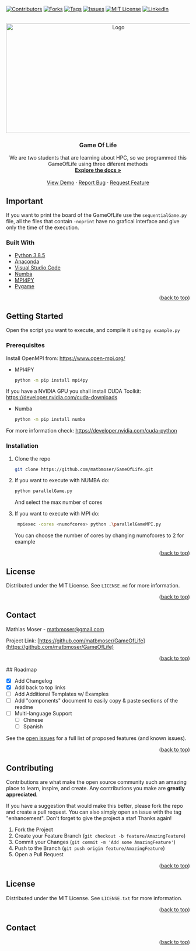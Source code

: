 <div id="top"></div>
<!--
*** Thanks for checking out the Best-README-Template. If you have a suggestion
*** that would make this better, please fork the repo and create a pull request
*** or simply open an issue with the tag "enhancement".
*** Don't forget to give the project a star!
*** Thanks again! Now go create something AMAZING! :D
-->



<!-- PROJECT SHIELDS -->
<!--
*** I'm using markdown "reference style" links for readability.
*** Reference links are enclosed in brackets [ ] instead of parentheses ( ).
*** See the bottom of this document for the declaration of the reference variables
*** for contributors-url, forks-url, etc. This is an optional, concise syntax you may use.
*** https://www.markdownguide.org/basic-syntax/#reference-style-links
-->
[![Contributors][contributors-shield]][contributors-url]
[![Forks][forks-shield]][forks-url]
[![Tags][tags-shield]][tags-url]
[![Issues][issues-shield]][issues-url]
[![MIT License][license-shield]][license-url]
[![LinkedIn][linkedin-shield]][linkedin-url]



<!-- PROJECT LOGO -->
<br />
<div align="center">
  <a href="https://github.com/matbmoser/GameOfLife">
    <img src="images/logo.jpg" alt="Logo" width="600" height="300">
  </a>

<h3 align="center">Game Of Life</h3>

  <p align="center">
    We are two students that are learning about HPC, so we programmed this GameOfLife using three diferent methods
    <br />
    <a href="https://github.com/matbmoser/GameOfLife"><strong>Explore the docs »</strong></a>
    <br />
    <br />
    <a href="https://github.com/matbmoser/GameOfLife">View Demo</a>
    ·
    <a href="https://github.com/matbmoser/GameOfLife/issues">Report Bug</a>
    ·
    <a href="https://github.com/matbmoser/GameOfLife/issues">Request Feature</a>
  </p>
</div>

## Important

If you want to print the board of the GameOfLife use the ```sequentialGame.py``` file, all the files that contain ```-noprint``` have no grafical interface and give only the time of the execution.


### Built With

* [Python 3.8.5](https://www.python.org/downloads/release/python-385/)
* [Anaconda](https://www.anaconda.com/)
* [Visual Studio Code](https://code.visualstudio.com/)
* [Numba](https://numba.pydata.org/)
* [MPI4PY](https://mpi4py.readthedocs.io/en/stable/)
* [Pygame](https://www.pygame.org/docs/)

<p align="right">(<a href="#top">back to top</a>)</p>



<!-- GETTING STARTED -->
## Getting Started

Open the script you want to execute, and compile it using ```py example.py ```

### Prerequisites

Install OpenMPI from: https://www.open-mpi.org/

* MPI4PY
  ```sh
  python -m pip install mpi4py
  ```

If you have a NVIDIA GPU you shall install CUDA Toolkit: https://developer.nvidia.com/cuda-downloads

* Numba
  ```sh
  python -m pip install numba
  ```  

For more information check: https://developer.nvidia.com/cuda-python

### Installation

1. Clone the repo
   ```sh
   git clone https://github.com/matbmoser/GameOfLife.git
   ```

2. If you want to execute with NUMBA do:
   ```sh
   python parallelGame.py
   ```
    And select the max number of cores

3. If you want to execute with MPI do:
   ```sh
    mpiexec -cores <numofcores> python .\parallelGameMPI.py 
   ```
   You can choose the number of cores by changing numofcores to 2 for example

<p align="right">(<a href="#top">back to top</a>)</p>

<!-- LICENSE -->
## License

Distributed under the MIT License. See `LICENSE.md` for more information.

<p align="right">(<a href="#top">back to top</a>)</p>



<!-- CONTACT -->
## Contact

Mathias Moser  - matbmoser@gmail.com

Project Link: [https://github.com/matbmoser/GameOfLife](https://github.com/matbmoser/GameOfLife)

<p align="right">(<a href="#top">back to top</a>)</p>
<!-- ROADMAP -->
## Roadmap

- [x] Add Changelog
- [x] Add back to top links
- [ ] Add Additional Templates w/ Examples
- [ ] Add "components" document to easily copy & paste sections of the readme
- [ ] Multi-language Support
    - [ ] Chinese
    - [ ] Spanish

See the [open issues](https://github.com/othneildrew/Best-README-Template/issues) for a full list of proposed features (and known issues).

<p align="right">(<a href="#top">back to top</a>)</p>



<!-- CONTRIBUTING -->
## Contributing

Contributions are what make the open source community such an amazing place to learn, inspire, and create. Any contributions you make are **greatly appreciated**.

If you have a suggestion that would make this better, please fork the repo and create a pull request. You can also simply open an issue with the tag "enhancement".
Don't forget to give the project a star! Thanks again!

1. Fork the Project
2. Create your Feature Branch (`git checkout -b feature/AmazingFeature`)
3. Commit your Changes (`git commit -m 'Add some AmazingFeature'`)
4. Push to the Branch (`git push origin feature/AmazingFeature`)
5. Open a Pull Request

<p align="right">(<a href="#top">back to top</a>)</p>



<!-- LICENSE -->
## License

Distributed under the MIT License. See `LICENSE.txt` for more information.

<p align="right">(<a href="#top">back to top</a>)</p>



<!-- CONTACT -->
## Contact

<p align="right">(<a href="#top">back to top</a>)</p>

<!-- MARKDOWN LINKS & IMAGES -->
<!-- https://www.markdownguide.org/basic-syntax/#reference-style-links -->

<!-- MARKDOWN LINKS & IMAGES -->
<!-- https://www.markdownguide.org/basic-syntax/#reference-style-links -->
[contributors-shield]: https://img.shields.io/UFV-INGINF/gestor-muelles-feedex.svg?style=for-the-badge
[contributors-url]: https://github.com/UFV-INGINF/gestor-muelles-feedex/graphs/contributors
[forks-shield]: https://img.shields.io/github/forks/UFV-INGINF/gestor-muelles-feedex.svg?style=for-the-badge
[forks-url]: https://github.com/UFV-INGINF/gestor-muelles-feedex/network/members
[tags-shield]: https://img.shields.io/github/v/tag/UFV-INGINF/gestor-muelles-feedex.svg?sort=semver&style=for-the-badge
[tags-url]: https://github.com/UFV-INGINF/gestor-muelles-feedex/tags
[issues-shield]: https://img.shields.io/github/issues/UFV-INGINF/gestor-muelles-feedex.svg?style=for-the-badge
[issues-url]: https://github.com/UFV-INGINF/gestor-muelles-feedex/issues
[license-shield]: https://img.shields.io/badge/Copyright-All%20rights%20reserved-green?style=for-the-badge
[license-url]: https://github.com/UFV-INGINF/gestor-muelles-feedex/blob/master/LICENSE.md
[linkedin-shield]: https://img.shields.io/badge/-LinkedIn-black.svg?style=for-the-badge&logo=linkedin&colorB=555
[linkedin-url]: https://linkedin.com/in/mathias-brunkow-moser
[product-screenshot]: images/logo.png
